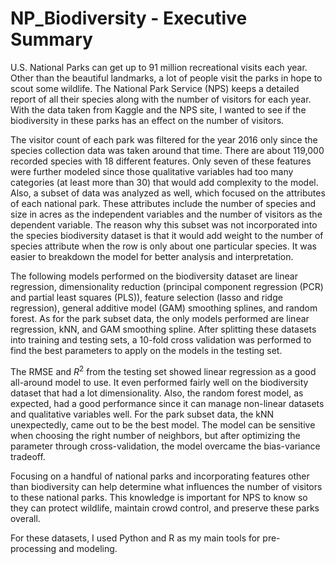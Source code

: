 # NP_Biodiversity - Executive Summary
U.S. National Parks can get up to 91 million recreational visits each year. Other than the beautiful landmarks, a lot of people visit the parks in hope to scout some wildlife. The National Park Service (NPS) keeps a detailed report of all their species along with the number of visitors for each year. With the data taken from Kaggle and the NPS site, I wanted to see if the biodiversity in these parks has an effect on the number of visitors.

The visitor count of each park was filtered for the year 2016 only since the species collection data was taken around that time. There are about 119,000 recorded species with 18 different features. Only seven of these features were further modeled since those qualitative variables had too many categories (at least more than 30) that would add complexity to the model. Also, a subset of data was analyzed as well, which focused on the attributes of each national park. These attributes include the number of species and size in acres as the independent variables and the number of visitors as the dependent variable. The reason why this subset was not incorporated into the species biodiversity dataset is that it would add weight to the number of species attribute when the row is only about one particular species. It was easier to breakdown the model for better analysis and interpretation.

The following models performed on the biodiversity dataset are linear regression, dimensionality reduction (principal component regression (PCR) and partial least squares (PLS)), feature selection (lasso and ridge regression), general additive model (GAM) smoothing splines, and random forest. As for the park subset data, the only models performed are linear regression, kNN, and GAM smoothing spline. After splitting these datasets into training and testing sets, a 10-fold cross validation was performed to find the best parameters to apply on the models in the testing set.

The RMSE and $R^2$ from the testing set showed linear regression as a good all-around model to use. It even performed fairly well on the biodiversity dataset that had a lot dimensionality. Also, the random forest model, as expected, had a good performance since it can manage non-linear datasets and qualitative variables well. For the park subset data, the kNN unexpectedly, came out to be the best model. The model can be sensitive when choosing the right number of neighbors, but after optimizing the parameter through cross-validation, the model overcame the bias-variance tradeoff.

Focusing on a handful of national parks and incorporating  features other than biodiversity can help determine what influences the number of visitors to these national parks. This knowledge is important for NPS to know so they can protect wildlife, maintain crowd control, and preserve these parks overall.

For these datasets, I used Python and R as my main tools for pre-processing and modeling.
